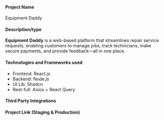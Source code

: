 #### Project Name

Equipment Daddy

#### Description/type

**Equipment Daddy** is a web-based platform that streamlines repair service requests, enabling customers to manage jobs, track technicians, make secure payments, and provide feedback—all in one place.

#### Technologies and Frameworks used

- Frontend: React.js
- Backend: Node.js
- UI Lib: Shadcn
- Rest-full: Axios + React Query

#### Third Party Integrations

#### Project Link (Staging & Production)
